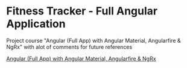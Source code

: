 # Fitness Tracker - Full Angular Application
Project course "Angular (Full App) with Angular Material, Angularfire & NgRx" with alot of comments for future references

[Angular (Full App) with Angular Material, Angularfire & NgRx](https://www.udemy.com/course/angular-full-app-with-angular-material-angularfire-ngrx/)

